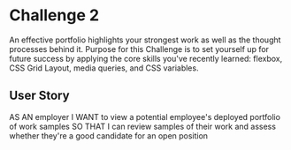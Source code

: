 # Challenge 2

An effective portfolio highlights your strongest work as well as the thought processes behind it.  Purpose for this Challenge is to set yourself up for future success by applying the core skills you've recently learned: flexbox, CSS Grid Layout, media queries, and CSS variables. 


## User Story
AS AN employer
I WANT to view a potential employee's deployed portfolio of work samples
SO THAT I can review samples of their work and assess whether they're a good candidate for an open position





